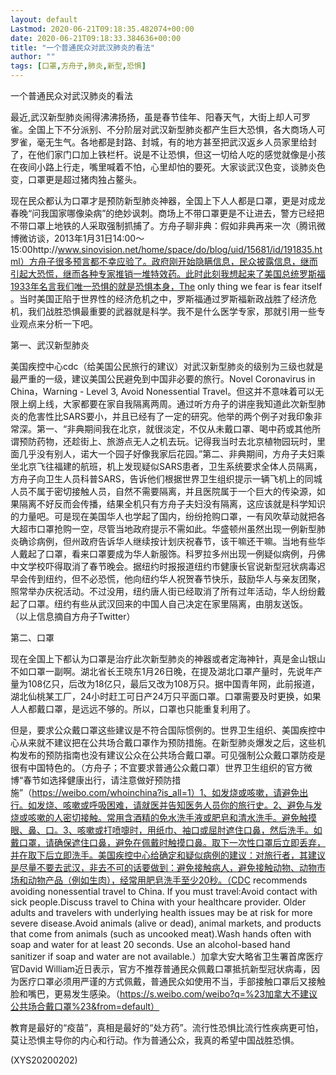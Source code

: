 ```yaml
---
layout: default
Lastmod: 2020-06-21T09:18:35.482074+00:00
date: 2020-06-21T09:18:33.384636+00:00
title: "一个普通民众对武汉肺炎的看法"
author: ""
tags: [口罩,方舟子,肺炎,新型,恐惧]
---
```


一个普通民众对武汉肺炎的看法

最近,武汉新型肺炎闹得沸沸扬扬，虽是春节佳年、阳春天气，大街上却人可罗雀。全国上下不分派别、不分阶层对武汉新型肺炎都产生巨大恐惧，各大商场人可罗雀，毫无生气。各地都是封路、封城，有的地方甚至把武汉返乡人员家里给封了，在他们家门口加上铁栏杆。说是不让恐惧，但这一切给人吃的感觉就像是小孩在夜间小路上行走，嘴里喊着不怕，心里却怕的要死。大家谈武汉色变，谈肺炎色变，口罩更是超过猪肉独占鳌头。

现在民众都认为口罩才是预防新型肺炎神器，全国上下人人都是口罩，更是对成龙春晚“问我国家哪像染病”的绝妙讽刺。商场上不带口罩更是不让进去，警方已经把不带口罩上地铁的人采取强制抓捕了。方舟子聊非典：假如非典再来一次（腾讯微博微访谈，2013年1月31日14:00～15:00http://www.sinovision.net/home/space/do/blog/uid/15681/id/191835.html）方舟子很多预言都不幸应验了。政府刚开始隐瞒信息，民众披露信息，继而引起大恐慌，继而各种专家推销一堆特效药。此时此刻我想起来了美国总统罗斯福1933年名言我们唯一恐惧的就是恐惧本身，The only thing we fear is fear itself 。当时美国正陷于世界性的经济危机之中，罗斯福通过罗斯福新政战胜了经济危机，我们战胜恐惧最重要的武器就是科学。我不是什么医学专家，那就引用一些专业观点来分析一下吧。

第一、武汉新型肺炎

美国疾控中心cdc（给美国公民旅行的建议）对武汉新型肺炎的级别为三级也就是最严重的一级，建议美国公民避免到中国非必要的旅行。Novel Coronavirus in China，Warning - Level 3, Avoid Nonessential Travel。但这并不意味着可以无限上纲上线，大家都要在家自我隔离两周。通过听方舟子的讲座我知道此次新型肺炎的危害性比SARS要小，并且已经有了一定的研究。他举的两个例子对我印象非常深。第一、“非典期间我在北京，就很淡定，不仅从未戴口罩、喝中药或其他所谓预防药物，还趁街上、旅游点无人之机去玩。记得我当时去北京植物园玩时，里面几乎没有别人，诺大一个园子好像我家后花园。”第二、非典期间，方舟子夫妇乘坐北京飞往福建的航班，机上发现疑似SARS患者，卫生系统要求全体人员隔离，方舟子向卫生人员科普SARS，告诉他们根据世界卫生组织提示一辆飞机上的同城人员不属于密切接触人员，自然不需要隔离，并且医院属于一个巨大的传染源，如果隔离不好反而会传播，结果全机只有方舟子夫妇没有隔离，这应该就是科学知识的力量吧。可是现在美国华人也学起了国内，纷纷抢购口罩，一有风吹草动就把各大超市口罩抢购一空，尽管当地政府提示不需如此。华盛顿州虽然出现一例新型肺炎确诊病例，但州政府告诉华人继续按计划庆祝春节，该干嘛还干嘛。当地有些华人戴起了口罩，看来口罩要成为华人新服饰。科罗拉多州出现一例疑似病例，丹佛中文学校吓得取消了春节晚会。据纽约时报报道纽约市健康长官说新型冠状病毒迟早会传到纽约，但不必恐慌，他向纽约华人祝贺春节快乐，鼓励华人与亲友团聚，照常举办庆祝活动。不过没用，纽约唐人街已经取消了所有过年活动，华人纷纷戴起了口罩。纽约有些从武汉回来的中国人自己决定在家里隔离，由朋友送饭。 （以上信息摘自方舟子Twitter）

第二、口罩

现在全国上下都认为口罩是治疗此次新型肺炎的神器或者定海神针，真是金山银山不如口罩一副啊。湖北省长王晓东1月26日晚，在提及湖北口罩产量时，先说年产量为108亿只，后改为18亿只，最后又改为108万只。据中国青年网，此前报道，湖北仙桃某工厂，24小时赶工可日产24万只平面口罩。口罩需要及时更换，如果人人都戴口罩，是远远不够的。所以，口罩也只能重复利用了。

但是，要求公众戴口罩这些建议是不符合国际惯例的。世界卫生组织、美国疾控中心从来就不建议把在公共场合戴口罩作为预防措施。在新型肺炎爆发之后，这些机构发布的预防指南也没有建议公众在公共场合戴口罩。可见强制公众戴口罩防疫是很有中国特色的。（方舟子；不宜要求普通公众戴口罩）世界卫生组织的官方微博“春节如选择健康出行，请注意做好预防措施”（https://weibo.com/whoinchina?is_all=1）1、如发烧或咳嗽，请避免出行。如发烧、咳嗽或呼吸困难，请就医并告知医务人员你的旅行史。2、避免与发烧或咳嗽的人密切接触。常用含酒精的免水洗手液或肥皂和清水洗手。避免触摸眼、鼻、口。3、咳嗽或打喷嚏时，用纸巾、袖口或屈肘遮住口鼻，然后洗手。如戴口罩，请确保遮住口鼻，避免在佩戴时触摸口鼻。取下一次性口罩后立即丢弃，并在取下后立即洗手。美国疾控中心给确定和疑似病例的建议：对旅行者，其建议是尽量不要去武汉，非去不可的话要做到：避免接触病人，避免接触动物、动物市场和动物产品（例如生肉），经常用肥皂洗手至少20秒。（CDC recommends avoiding nonessential travel to China. If you must travel:Avoid contact with sick people.Discuss travel to China with your healthcare provider. Older adults and travelers with underlying health issues may be at risk for more severe disease.Avoid animals (alive or dead), animal markets, and products that come from animals (such as uncooked meat).Wash hands often with soap and water for at least 20 seconds. Use an alcohol-based hand sanitizer if soap and water are not available.）加拿大安大略省卫生署首席医疗官David William近日表示，官方不推荐普通民众佩戴口罩抵抗新型冠状病毒，因为医疗口罩必须用严谨的方式佩戴，普通民众如使用不当，手部接触口罩后又接触脸和嘴巴，更易发生感染。（https://s.weibo.com/weibo?q=%23加拿大不建议公共场合戴口罩%23&from=default）

教育是最好的“疫苗”，真相是最好的“处方药”。流行性恐惧比流行性疾病更可怕，莫让恐惧主导你的内心和行动。作为普通公众，我真的希望中国战胜恐惧。

(XYS20200202)

